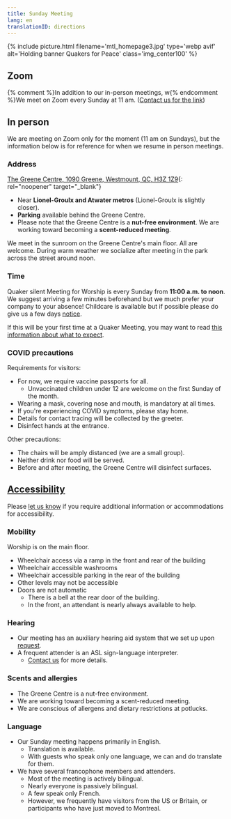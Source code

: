 ```yaml
---
title: Sunday Meeting
lang: en
translationID: directions
---
```

{% include picture.html filename='mtl_homepage3.jpg' type='webp avif' alt='Holding banner Quakers for Peace' class='img_center100' %}

## Zoom
{% comment %}In addition to our in-person meetings, w{% endcomment %}We meet on Zoom every Sunday at 11 am. ([Contact us for the link](/contact))

## In person

We are meeting on Zoom only for the moment (11 am on Sundays), but the information below is for reference for when we resume in person meetings.

### Address

[The Greene Centre, 1090 Greene, Westmount, QC, H3Z 1Z9](https://www.google.com/maps/search/1090%20Greene,%20Westmount,%20QC,%20H3Z%201Z9){: rel="noopener" target="_blank"}

* Near **Lionel-Groulx and Atwater metros** (Lionel-Groulx is slightly closer).
* **Parking** available behind the Greene Centre.
* Please note that the Greene Centre is a **nut-free environment**. We are working toward becoming a **scent-reduced meeting**.

We meet in the sunroom on the Greene Centre's main floor. All are welcome.  During warm weather we socialize after meeting in the park across the street around noon.

### Time

Quaker silent Meeting for Worship is every Sunday from **11:00 a.m. to noon**. We suggest arriving a few minutes beforehand but we much prefer your company to your absence! Childcare is available but if possible please do give us a few days [notice](/contact).

If this will be your first time at a Quaker Meeting, you may want to read [this information about what to expect](/about).

### COVID precautions <span class="stanchor"><a name="precautions"></a></span>

Requirements for visitors:
* For now, we require vaccine passports for all. 
  * Unvaccinated children under 12 are welcome on the first Sunday of the month.
* Wearing a mask, covering nose and mouth, is mandatory at all times.
* If you're experiencing COVID symptoms, please stay home.
* Details for contact tracing will be collected by the greeter.
* Disinfect hands at the entrance.

Other precautions: 
* The chairs will be amply distanced (we are a small group).
* Neither drink nor food will be served.
* Before and after meeting, the Greene Centre will disinfect surfaces.

## [Accessibility](/accessibility) <span class="stanchor"><a name="accessibility"></a></span>

Please [let us know](/contact) if you require additional information or accommodations for accessibility.

### Mobility
Worship is on the main floor.
* Wheelchair access via a ramp in the front and rear of the building
* Wheelchair accessible washrooms
* Wheelchair accessible parking in the rear of the building
* Other levels may not be accessible
* Doors are not automatic
  * There is a bell at the rear door of the building.
  * In the front, an attendant is nearly always available to help.

### Hearing
* Our meeting has an auxiliary hearing aid system that we set up upon [request](/contact).
* A frequent attender is an ASL sign-language interpreter.
  * [Contact us](/contact) for more details.

### Scents and allergies
* The Greene Centre is a nut-free environment.
* We are working toward becoming a scent-reduced meeting.
* We are conscious of allergens and dietary restrictions at potlucks.

### Language
* Our Sunday meeting happens primarily in English.
  * Translation is available.
  * With guests who speak only one language, we can and do translate for them.
* We have several francophone members and attenders.
  * Most of the meeting is actively bilingual.
  * Nearly everyone is passively bilingual.
  * A few speak only French.
  * However, we frequently have visitors from the US or Britain, or participants who have just moved to Montreal.
